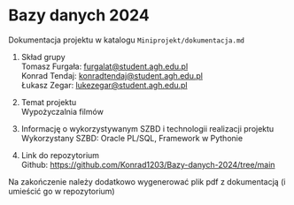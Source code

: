 # Bazy danych 2024

Dokumentacja projektu w katalogu `Miniprojekt/dokumentacja.md`

1) Skład grupy  
   Tomasz Furgała: furgalat@student.agh.edu.pl  
   Konrad Tendaj: konradtendaj@student.agh.edu.pl  
   Łukasz Zegar: lukezegar@student.agh.edu.pl  
   
3) Temat projektu  
   Wypożyczalnia filmów

5) Informację o wykorzystywanym SZBD i technologii realizacji projektu  
   Wykorzystany SZBD: Oracle PL/SQL, Framework w Pythonie

7) Link do repozytorium  
   Github: https://github.com/Konrad1203/Bazy-danych-2024/tree/main

Na zakończenie należy dodatkowo wygenerować plik pdf z dokumentacją (i umieścić go w repozytorium)
